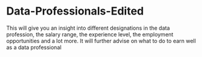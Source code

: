 # Data-Professionals-Edited
This will give you an insight into different designations in the data profession, the salary range, the experience level, the employment opportunities and a lot more. It will further advise on what to do to earn well as a data professional
